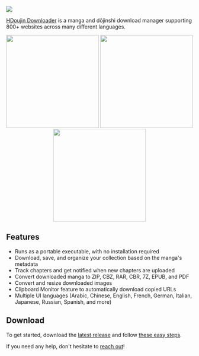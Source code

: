 <img src="https://user-images.githubusercontent.com/46956787/123745285-4d02dc00-d86d-11eb-97f2-c72efcc6e250.png">

[HDoujin Downloader](https://doujindownloader.com/) is a manga and dōjinshi download manager supporting 800+ websites across many different languages.

<p align="center">
  <img src="https://doujindownloader.com/wp-content/uploads/2014/08/hdd_screenshot_1_16_9_32_r144_001.png" width="250" />
  <img src="https://doujindownloader.com/wp-content/uploads/2014/08/hdd_screenshot_1_16_9_32_r144_002.png" width="250" /> 
  <img src="https://doujindownloader.com/wp-content/uploads/2014/08/hdd_screenshot_1_16_9_32_r144_003.png" width="250" />
</p>

## Features

* Runs as a portable executable, with no installation required
* Download, save, and organize your collection based on the manga's metadata
* Track chapters and get notified when new chapters are uploaded
* Convert downloaded manga to ZIP, CBZ, RAR, CBR, 7Z, EPUB, and PDF
* Convert and resize downloaded images
* Clipboard Monitor feature to automatically download copied URLs
* Multiple UI languages (Arabic, Chinese, English, French, German, Italian, Japanese, Russian, Spanish, and more)

## Download

To get started, download the [latest release](https://doujindownloader.com/hdoujin/download.php?host=github) and follow [these easy steps](https://github.com/HDoujinDownloader/HDoujin-Downloader/wiki/Getting-Started).

If you need any help, don't hesitate to [reach out](https://doujindownloader.com/contact/)!
